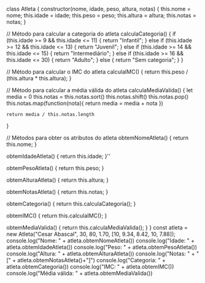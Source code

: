 class Atleta {
  constructor(nome, idade, peso, altura, notas) {
    this.nome = nome;
    this.idade = idade;
    this.peso = peso;
    this.altura = altura;
    this.notas = notas;
  }

  // Método para calcular a categoria do atleta
  calculaCategoria() {
    if (this.idade >= 9 && this.idade <= 11) {
      return "Infantil";
    } else if (this.idade >= 12 && this.idade <= 13) {
      return "Juvenil";
    } else if (this.idade >= 14 && this.idade <= 15) {
      return "Intermediário";
    } else if (this.idade >= 16 && this.idade <= 30) {
      return "Adulto";
    } else {
      return "Sem categoria";
    }
  }

  // Método para calcular o IMC do atleta
  calculaIMC() {
    return this.peso / (this.altura * this.altura);
  }

  // Método para calcular a média válida do atleta
  calculaMediaValida() {
    let media = 0
    this.notas = this.notas.sort()
    this.notas.shift()
    this.notas.pop()
      this.notas.map(function(nota){
      return media = media + nota
    })

    return media / this.notas.length
  }

  // Métodos para obter os atributos do atleta
  obtemNomeAtleta() {
    return this.nome;
  }

  obtemIdadeAtleta() {
    return this.idade;
  }''

  obtemPesoAtleta() {
    return this.peso;
  }

  obtemAlturaAtleta() {
    return this.altura;
  }

  obtemNotasAtleta() {
    return this.notas;
  }

  obtemCategoria() {
    return this.calculaCategoria();
  }

  obtemIMC() {
    return this.calculaIMC();
  }

  obtemMediaValida() {
    return this.calculaMediaValida();
  }
}
const atleta = new Atleta("Cesar Abascal", 30, 80, 1.70, [10, 9.34, 8.42, 10, 7.88]);
console.log("Nome: " + atleta.obtemNomeAtleta())
console.log("Idade: " + atleta.obtemIdadeAtleta())
console.log("Peso: " + atleta.obtemPesoAtleta())
console.log("Altura: " + atleta.obtemAlturaAtleta())
console.log("Notas: " + "[" + atleta.obtemNotasAtleta()+"]")
console.log("Categoria: " + atleta.obtemCategoria())
console.log("IMC: " + atleta.obtemIMC())
console.log("Média válida: " + atleta.obtemMediaValida())
